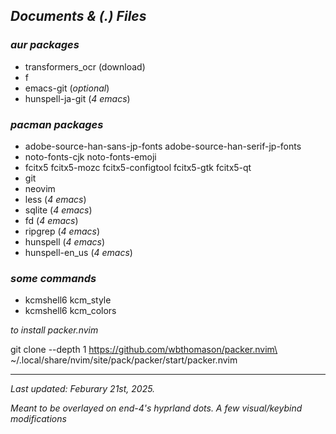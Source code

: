 ## *Documents & (.) Files*

### *aur packages*
* transformers_ocr (download)
* f
* emacs-git (*optional*)
* hunspell-ja-git (*4 emacs*)

### *pacman packages*
* adobe-source-han-sans-jp-fonts adobe-source-han-serif-jp-fonts
* noto-fonts-cjk noto-fonts-emoji
* fcitx5 fcitx5-mozc fcitx5-configtool fcitx5-gtk fcitx5-qt
* git
* neovim
* less           (*4 emacs*)
* sqlite         (*4 emacs*)
* fd             (*4 emacs*)
* ripgrep        (*4 emacs*)
* hunspell       (*4 emacs*)
* hunspell-en_us (*4 emacs*)

### *some commands*
* kcmshell6 kcm_style
* kcmshell6 kcm_colors

*to install packer.nvim*

git clone --depth 1 https://github.com/wbthomason/packer.nvim\
 ~/.local/share/nvim/site/pack/packer/start/packer.nvim

- - -
*Last updated: Feburary 21st, 2025.*

*Meant to be overlayed on end-4's hyprland dots. A few visual/keybind modifications*
